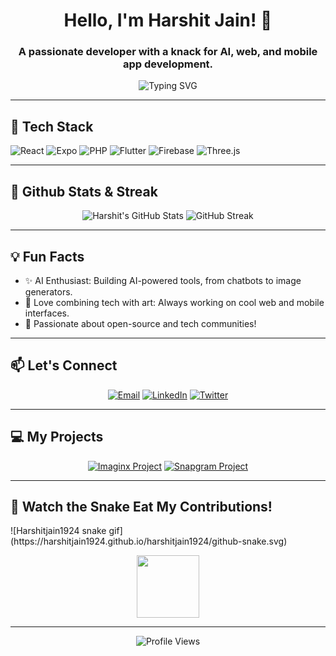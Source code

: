 <!-- Github Readme -->

<h1 align="center">Hello, I'm Harshit Jain! 👋</h1>
<h3 align="center">A passionate developer with a knack for AI, web, and mobile app development.</h3>

<p align="center">
  <img src="https://readme-typing-svg.demolab.com?font=Fira+Code&size=24&duration=2000&pause=1000&color=F7B83E&center=true&vCenter=true&width=450&lines=Welcome+to+my+GitHub+Profile!;Full+Stack+Developer;AI+and+Mobile+Enthusiast;Open+Source+Lover" alt="Typing SVG" />
</p>

---

<h2>🚀 Tech Stack</h2>
<p>
  <img alt="React" src="https://img.shields.io/badge/-React-61DAFB?logo=react&logoColor=black&style=for-the-badge"/>
  <img alt="Expo" src="https://img.shields.io/badge/-Expo-000020?logo=expo&logoColor=white&style=for-the-badge"/>
  <img alt="PHP" src="https://img.shields.io/badge/-PHP-777BB4?logo=php&logoColor=white&style=for-the-badge"/>
  <img alt="Flutter" src="https://img.shields.io/badge/-Flutter-02569B?logo=flutter&logoColor=white&style=for-the-badge"/>
  <img alt="Firebase" src="https://img.shields.io/badge/-Firebase-FFCA28?logo=firebase&logoColor=black&style=for-the-badge"/>
  <img alt="Three.js" src="https://img.shields.io/badge/-Three.js-000000?logo=three.js&style=for-the-badge"/>
</p>

---

<h2>🌟 Github Stats & Streak</h2>
<p align="center">
  <img alt="Harshit's GitHub Stats" src="https://github-readme-stats.vercel.app/api?username=harshitjain1924&show_icons=true&hide=prs,issues&theme=radical&hide_border=true&count_private=true&custom_title=Harshit's+GitHub+Stats" />
  <img alt="GitHub Streak" src="https://streak-stats.demolab.com?user=harshitjain1924&theme=radical&hide_border=true" />
</p>

---

<h2>💡 Fun Facts</h2>
<ul>
  <li>✨ AI Enthusiast: Building AI-powered tools, from chatbots to image generators.</li>
  <li>🎨 Love combining tech with art: Always working on cool web and mobile interfaces.</li>
  <li>🚀 Passionate about open-source and tech communities!</li>
</ul>

---

<h2>📫 Let's Connect</h2>
<p align="center">
  <a href="mailto:harshitjain1924@example.com"><img alt="Email" src="https://img.shields.io/badge/Email-D14836?logo=gmail&logoColor=white&style=for-the-badge"/></a>
  <a href="https://linkedin.com/in/harshitjain1924"><img alt="LinkedIn" src="https://img.shields.io/badge/-LinkedIn-0A66C2?logo=linkedin&logoColor=white&style=for-the-badge"/></a>
  <a href="https://twitter.com/harshitjain1924"><img alt="Twitter" src="https://img.shields.io/badge/-Twitter-1DA1F2?logo=twitter&logoColor=white&style=for-the-badge"/></a>
</p>

---

<h2>💻 My Projects</h2>
<p align="center">
  <a href="https://github.com/harshitjain1924/Imaginx"><img alt="Imaginx Project" src="https://img.shields.io/badge/Imaginx-AI+Art+Generator-F7B83E?style=for-the-badge"/></a>
  <a href="https://github.com/harshitjain1924/Snapgram"><img alt="Snapgram Project" src="https://img.shields.io/badge/Snapgram-Chat+App-6C757D?style=for-the-badge"/></a>
</p>

---

<h2>🐍 Watch the Snake Eat My Contributions!</h2>
<!-- platane/snk works, it just puts it on a new branch -->
![Harshitjain1924 snake gif](https://harshitjain1924.github.io/harshitjain1924/github-snake.svg)

<p align="center">
  <img src="https://media.giphy.com/media/3o7bu7PcbG5OWD83U8/giphy.gif" width="100px">
</p>

---

<p align="center">
  <img src="https://komarev.com/ghpvc/?username=harshitjain1924&style=for-the-badge&color=brightgreen" alt="Profile Views" />
</p>
